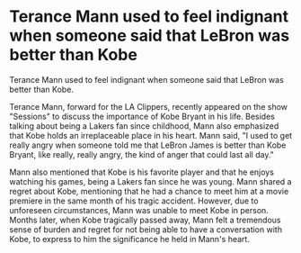 # Terance Mann used to feel indignant when someone said that LeBron was better than Kobe 
 Terance Mann used to feel indignant when someone said that LeBron was better than Kobe.

Terance Mann, forward for the LA Clippers, recently appeared on the show "Sessions" to discuss the importance of Kobe Bryant in his life. Besides talking about being a Lakers fan since childhood, Mann also emphasized that Kobe holds an irreplaceable place in his heart. Mann said, "I used to get really angry when someone told me that LeBron James is better than Kobe Bryant, like really, really angry, the kind of anger that could last all day."

Mann also mentioned that Kobe is his favorite player and that he enjoys watching his games, being a Lakers fan since he was young. Mann shared a regret about Kobe, mentioning that he had a chance to meet him at a movie premiere in the same month of his tragic accident. However, due to unforeseen circumstances, Mann was unable to meet Kobe in person. Months later, when Kobe tragically passed away, Mann felt a tremendous sense of burden and regret for not being able to have a conversation with Kobe, to express to him the significance he held in Mann's heart.